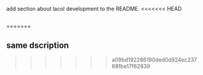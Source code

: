 add section about lacol development to the README.
<<<<<<< HEAD
##


=======
## same dscription
>>>>>>> a09bd192286190ded0d924ec23768fbe17f62839
